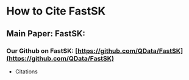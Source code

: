How to Cite FastSK  
===========================

## Main Paper:  FastSK: 

### Our Github on FastSK: [https://github.com/QData/FastSK](https://github.com/QData/FastSK)

- Citations

```

```


